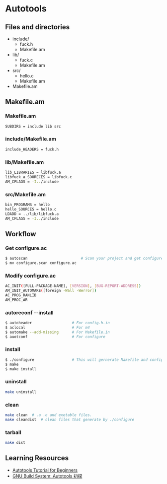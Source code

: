 # Autotools

## Files and directories
+ include/
  - fuck.h
  - Makefile.am
+ lib/
  - fuck.c
  - Makefile.am
+ src/
  - hello.c
  - Makefile.am
+ Makefile.am

## Makefile.am

### Makefile.am
```sh
SUBDIRS = include lib src
```

### include/Makefile.am
```sh
include_HEADERS = fuck.h
```

### lib/Makefile.am
```sh
lib_LIBRARIES = libfuck.a
libfuck_a_SOURECES = libfuck.c
AM_CFLAGS = -I../include
```

### src/Makefile.am
```sh
bin_PROGRAMS = hello
hello_SOURCES = hello.c
LDADD = ../lib/libfuck.a
AM_CFLAGS = -I../include
```

## Workflow

### Get configure.ac
```sh
$ autoscan                        # Scan your project and get configure.scan.
$ mv configure.scan configure.ac
```

### Modify configure.ac
```sh
AC_INIT([FULL-PACKAGE-NAME], [VERSION], [BUG-REPORT-ADDRESS])
AM_INIT_AUTOMAKE([foreign -Wall -Werror])
AC_PROG_RANLIB
AM_PROC_AR
```

### autoreconf --install
```sh
$ autoheader                  # For config.h.in
$ aclocal                     # For m4
$ automake --add-missing      # For Makefile.in
$ auotconf                    # For configure
```

### install
```sh
$ ./configure                 # This will gernerate Makefile and config.h
$ make
$ make install
```

### uninstall
```sh
make uninstall
```

### clean
```sh
make clean  # .a .o and exetable files.
make cleandist  # clean files that generate by ./configure
```

### tarball
```sh
make dist
```

## Learning Resources

- [Autotools Tutorial for Beginners](http://markuskimius.wikidot.com/programming:tut:autotools)
- [GNU Build System: Autotools 初探](http://wen00072-blog.logdown.com/tags/autotool#at-integrate)
